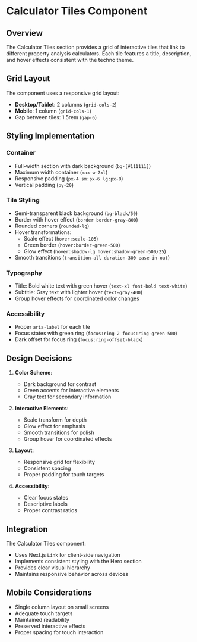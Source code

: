 # Calculator Tiles Component

## Overview
The Calculator Tiles section provides a grid of interactive tiles that link to different property analysis calculators. Each tile features a title, description, and hover effects consistent with the techno theme.

## Grid Layout
The component uses a responsive grid layout:
- **Desktop/Tablet**: 2 columns (`grid-cols-2`)
- **Mobile**: 1 column (`grid-cols-1`)
- Gap between tiles: 1.5rem (`gap-6`)

## Styling Implementation
### Container
- Full-width section with dark background (`bg-[#111111]`)
- Maximum width container (`max-w-7xl`)
- Responsive padding (`px-4 sm:px-6 lg:px-8`)
- Vertical padding (`py-20`)

### Tile Styling
- Semi-transparent black background (`bg-black/50`)
- Border with hover effect (`border border-gray-800`)
- Rounded corners (`rounded-lg`)
- Hover transformations:
  - Scale effect (`hover:scale-105`)
  - Green border (`hover:border-green-500`)
  - Glow effect (`hover:shadow-lg hover:shadow-green-500/25`)
- Smooth transitions (`transition-all duration-300 ease-in-out`)

### Typography
- Title: Bold white text with green hover (`text-xl font-bold text-white`)
- Subtitle: Gray text with lighter hover (`text-gray-400`)
- Group hover effects for coordinated color changes

### Accessibility
- Proper `aria-label` for each tile
- Focus states with green ring (`focus:ring-2 focus:ring-green-500`)
- Dark offset for focus ring (`focus:ring-offset-black`)

## Design Decisions
1. **Color Scheme**:
   - Dark background for contrast
   - Green accents for interactive elements
   - Gray text for secondary information

2. **Interactive Elements**:
   - Scale transform for depth
   - Glow effect for emphasis
   - Smooth transitions for polish
   - Group hover for coordinated effects

3. **Layout**:
   - Responsive grid for flexibility
   - Consistent spacing
   - Proper padding for touch targets

4. **Accessibility**:
   - Clear focus states
   - Descriptive labels
   - Proper contrast ratios

## Integration
The Calculator Tiles component:
- Uses Next.js `Link` for client-side navigation
- Implements consistent styling with the Hero section
- Provides clear visual hierarchy
- Maintains responsive behavior across devices

## Mobile Considerations
- Single column layout on small screens
- Adequate touch targets
- Maintained readability
- Preserved interactive effects
- Proper spacing for touch interaction 